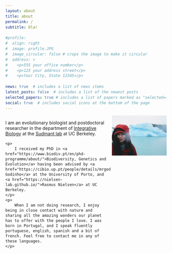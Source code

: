 ```yaml
---
layout: about
title: about
permalink: /
subtitle: Ola!

#profile:
#  align: right
#  image: profile.JPG
#  image_circular: false # crops the image to make it circular
#  address: >
#    <p>555 your office number</p>
#    <p>123 your address street</p>
#    <p>Your City, State 12345</p>

news: true  # includes a list of news items
latest_posts: false  # includes a list of the newest posts
selected_papers: true # includes a list of papers marked as "selected={true}"
social: true  # includes social icons at the bottom of the page
---
```


<div style="width: 65%; float: left;">
    <p>
        I am an evolutionary biologist and postdoctoral researcher in the department of <a href="https://ib.berkeley.edu/">Integrative Biology</a> at the <a href="http://www.sudmantlab.org/index.html">Sudmant lab</a> at UC Berkeley.
    </p>

    <p>
        I received my PhD in <a href="https://www.biodiv.pt/en/phd-programme/about/">Biodiversity, Genetics and Evolution</a> having been advised by <a href="https://cibio.up.pt/people/details/mrgodinho">Raquel Godinho</a> at the University of Porto, and <a href="https://nielsen-lab.github.io/">Rasmus Nielsen</a> at UC Berkeley.
    </p>
    <p>
        When I am not doing research, I enjoy being in close contact with nature and sharing all the amazing wonders our planet has to offer with the people I love. I was born in Portugal, and I speak fluently portuguese, english, spanish and a bit of french. Feel free to contact me in any of these languages.
    </p>
</div>

<div style="width: 34%; float: right;">
    <img src="../assets/img/profile.JPG" width="360" style="display: block; margin: auto; margin-bottom: 20px;">
</div>

<div style="clear: both;"></div>
